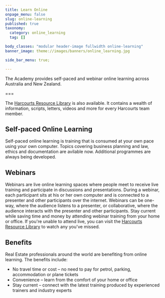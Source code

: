 ```yaml
---
title: Learn Online
onpage_menu: false
slug: online-learning
published: true
taxonomy:
  category: online_learning
  tag: []

body_classes: "modular header-image fullwidth online-learning"
banner_image: theme://images/banners/online_learning.jpg

side_bar_menu: true;

---
```


The Academy provides self-paced and webinar online learning across Australia and New Zealand.

===

The [Harcourts Resource Library](/the-library) is also available. It contains a wealth of information, scripts, letters, videos and more for every Harcourts team member.

## Self-paced Online Learning
Self-paced online learning is training that is consumed at your own pace using your own computer. Topics covering business planning and law, ethics and documentation are avilable now. Additional programmes are always being developed.

## Webinars
Webinars are live online learning spaces where people meet to receive live training and participate in discussions and presentations.  During a webinar, each participant sits at his or her own computer and is connected to a presenter and other participants over the internet.  Webinars can be one-way, where the audience listens to a presenter, or collaborative, where the audience interacts with the presenter and other participants. Stay current while saving time and money by attending webinar training from your home or office. If you're unable to attend live, you can visit the [Harcourts Resource Library](/the-library) to watch any you've missed.

## Benefits
Real Estate professionals around the world are benefiting from online learning.  The benefits include:

- No travel time or cost – no need to pay for petrol, parking, accommodation or plane tickets
- Convenience –  learn from the comfort of your home or office
- Stay current – connect with the latest training produced by experienced trainers and industry experts
